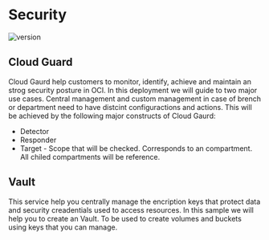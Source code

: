 # Security
![version][hoes_security]

## Cloud Guard
Cloud Gaurd help customers to monitor, identify, achieve and maintain an strog security posture in OCI.
In this deployment we will guide to two major use cases. Central management and custom management in case of  brench or department need to have distcint configuractions and actions.
This will be achieved by the following major constructs of Cloud Gaurd:
* Detector
* Responder
* Target - Scope that will be checked. Corresponds to an compartment. All chiled compartments will be reference.

## Vault
This service help you centrally manage the encription keys that protect data and security creadentials used to access resources. 
In this sample we will help you to create an Vault. To be used to create volumes and buckets using keys that you can manage.



<!-- Markdown link & dfns -->
[hoes_security]: https://img.shields.io/badge/hoes_security-v1.0-brightgreen